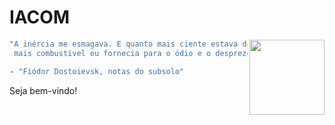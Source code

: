 # IACOM
<img src="https://criticalhits.com.br/wp-content/uploads/2024/05/Os-sonhos-das-pessoas-nao-tem-fim-696x392.jpg" width="120" align="right"> </a>

```bash
"A inércia me esmagava. E quanto mais ciente estava da minha própria inércia,
 mais combustível eu fornecia para o ódio e o desprezo de mim mesmo."

- "Fiódor Dostoievsk, notas do subsolo"
```

Seja bem-vindo!
